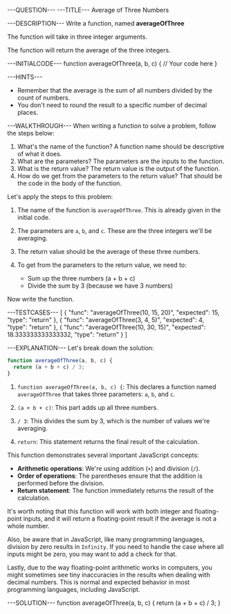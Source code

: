 ---QUESTION---
---TITLE---
Average of Three Numbers

---DESCRIPTION---
Write a function, named **averageOfThree**

The function will take in three integer arguments.

The function will return the average of the three integers. 

---INITIALCODE---
function averageOfThree(a, b, c) {
  // Your code here
}

---HINTS---
- Remember that the average is the sum of all numbers divided by the count of numbers.
- You don't need to round the result to a specific number of decimal places.

---WALKTHROUGH---
When writing a function to solve a problem, follow the steps below:
1. What's the name of the function? A function name should be descriptive of what it does.
2. What are the parameters? The parameters are the inputs to the function.
3. What is the return value? The return value is the output of the function.
4. How do we get from the parameters to the return value? That should be the code in the body of the function.

Let's apply the steps to this problem:
1. The name of the function is `averageOfThree`. This is already given in the initial code.

2. The parameters are `a`, `b`, and `c`. These are the three integers we'll be averaging.

3. The return value should be the average of these three numbers.

4. To get from the parameters to the return value, we need to:
   - Sum up the three numbers (a + b + c)
   - Divide the sum by 3 (because we have 3 numbers)

Now write the function.



---TESTCASES---
[
  { "func": "averageOfThree(10, 15, 20)", "expected": 15, "type": "return" },
  { "func": "averageOfThree(3, 4, 5)", "expected": 4, "type": "return" },
  { "func": "averageOfThree(10, 30, 15)", "expected": 18.333333333333332, "type": "return" }
]

---EXPLANATION---
Let's break down the solution:

```javascript
function averageOfThree(a, b, c) {
  return (a + b + c) / 3;
}
```

1. `function averageOfThree(a, b, c) {`: This declares a function named `averageOfThree` that takes three parameters: `a`, `b`, and `c`.

2. `(a + b + c)`: This part adds up all three numbers.

3. `/ 3`: This divides the sum by 3, which is the number of values we're averaging.

4. `return`: This statement returns the final result of the calculation.

This function demonstrates several important JavaScript concepts:

- **Arithmetic operations**: We're using addition (`+`) and division (`/`).
- **Order of operations**: The parentheses ensure that the addition is performed before the division.
- **Return statement**: The function immediately returns the result of the calculation.

It's worth noting that this function will work with both integer and floating-point inputs, and it will return a floating-point result if the average is not a whole number.

Also, be aware that in JavaScript, like many programming languages, division by zero results in `Infinity`. If you need to handle the case where all inputs might be zero, you may want to add a check for that.

Lastly, due to the way floating-point arithmetic works in computers, you might sometimes see tiny inaccuracies in the results when dealing with decimal numbers. This is normal and expected behavior in most programming languages, including JavaScript.

---SOLUTION---
function averageOfThree(a, b, c) {
  return (a + b + c) / 3;
}